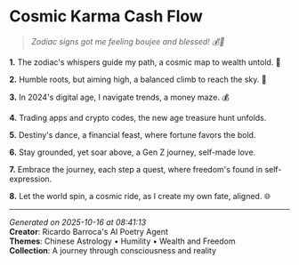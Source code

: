 # Cosmic Karma Cash Flow

> *Zodiac signs got me feeling boujee and blessed! 💰🌙*

**1.** The zodiac's whispers guide my path, a cosmic map to wealth untold. 🌌


**2.** Humble roots, but aiming high, a balanced climb to reach the sky. 🙏


**3.** In 2024's digital age, I navigate trends, a money maze. 💰


**4.** Trading apps and crypto codes, the new age treasure hunt unfolds.


**5.** Destiny's dance, a financial feast, where fortune favors the bold.


**6.** Stay grounded, yet soar above, a Gen Z journey, self-made love.


**7.** Embrace the journey, each step a quest, where freedom's found in self-expression.


**8.** Let the world spin, a cosmic ride, as I create my own fate, aligned. 🌐



---

*Generated on 2025-10-16 at 08:41:13*  
**Creator**: Ricardo Barroca's AI Poetry Agent  
**Themes**: Chinese Astrology • Humility • Wealth and Freedom  
**Collection**: A journey through consciousness and reality